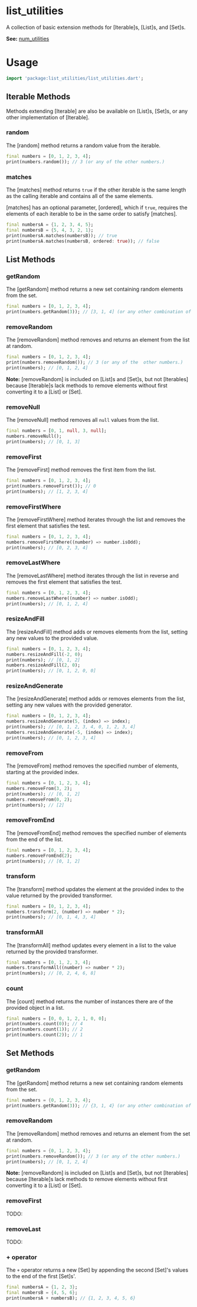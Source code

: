 # list_utilities

A collection of basic extension methods for [Iterable]s, [List]s, and [Set]s.

__See:__ [num_utilities](https://pub.dev/packages/num_utilities)

# Usage

```dart
import 'package:list_utilities/list_utilities.dart';
```

## Iterable Methods

Methods extending [Iterable] are also be available on [List]s, [Set]s, or
any other implementation of [Iterable].

### random

The [random] method returns a random value from the iterable.

```dart
final numbers = [0, 1, 2, 3, 4];
print(numbers.random()); // 3 (or any of the other numbers.)
```

### matches

The [matches] method returns `true` if the other iterable is the same length
as the calling iterable and contains all of the same elements.

[matches] has an optional parameter, [ordered], which if `true`, requires the
elements of each iterable to be in the same order to satisfy [matches].

```dart
final numbersA = {1, 2, 3, 4, 5};
final numbersB = {5, 4, 3, 2, 1};
print(numbersA.matches(numbersB)); // true
print(numbersA.matches(numbersB, ordered: true)); // false
```

## List Methods

### getRandom

The [getRandom] method returns a new set containing random
elements from the set.

```dart
final numbers = [0, 1, 2, 3, 4];
print(numbers.getRandom(3)); // [3, 1, 4] (or any other combination of numbers.)
```

### removeRandom

The [removeRandom] method removes and returns an element from
the list at random.

```dart
final numbers = [0, 1, 2, 3, 4];
print(numbers.removeRandom()); // 3 (or any of the  other numbers.)
print(numbers); // [0, 1, 2, 4]
```

__Note:__ [removeRandom] is included on [List]s and [Set]s, but not
[Iterables] because [Iterable]s lack methods to remove elements without
first converting it to a [List] or [Set].

### removeNull

The [removeNull] method removes all `null` values from the list.

```dart
final numbers = [0, 1, null, 3, null];
numbers.removeNull();
print(numbers); // [0, 1, 3]
```

### removeFirst

The [removeFirst] method removes the first item from the list.

```dart
final numbers = [0, 1, 2, 3, 4];
print(numbers.removeFirst()); // 0
print(numbers); // [1, 2, 3, 4]
```

### removeFirstWhere

The [removeFirstWhere] method iterates through the list and removes
the first element that satisfies the test.

```dart
final numbers = [0, 1, 2, 3, 4];
numbers.removeFirstWhere((number) => number.isOdd);
print(numbers); // [0, 2, 3, 4]
```

### removeLastWhere

The [removeLastWhere] method iterates through the list in reverse and
removes the first element that satisfies the test.

```dart
final numbers = [0, 1, 2, 3, 4];
numbers.removeLastWhere((number) => number.isOdd);
print(numbers); // [0, 1, 2, 4]
```

### resizeAndFill

The [resizeAndFill] method adds or removes elements from the list,
setting any new values to the provided value.

```dart
final numbers = [0, 1, 2, 3, 4];
numbers.resizeAndFill(-2, 0);
print(numbers); // [0, 1, 2]
numbers.resizeAndFill(2, 0);
print(numbers); // [0, 1, 2, 0, 0]
```

### resizeAndGenerate

The [resizeAndGenerate] method adds or removes elements from the list,
setting any new values with the provided generator.

```dart
final numbers = [0, 1, 2, 3, 4];
numbers.resizeAndGenerate(5, (index) => index);
print(numbers); // [0, 1, 2, 3, 4, 0, 1, 2, 3, 4]
numbers.resizeAndGenerate(-5, (index) => index);
print(numbers); // [0, 1, 2, 3, 4]
```

### removeFrom

The [removeFrom] method removes the specified number of elements,
starting at the provided index.

```dart
final numbers = [0, 1, 2, 3, 4];
numbers.removeFrom(3, 2);
print(numbers); // [0, 1, 2]
numbers.removeFrom(0, 2);
print(numbers); // [2]
```

### removeFromEnd

The [removeFromEnd] method removes the specified number of elements
from the end of the list.

```dart
final numbers = [0, 1, 2, 3, 4];
numbers.removeFromEnd(2);
print(numbers); // [0, 1, 2]
```

### transform

The [transform] method updates the element at the provided index to
the value returned by the provided transformer.

```dart
final numbers = [0, 1, 2, 3, 4];
numbers.transform(2, (number) => number * 2);
print(numbers); // [0, 1, 4, 3, 4]
```

### transformAll

The [transformAll] method updates every element in a list to
the value returned by the provided transformer.

```dart
final numbers = [0, 1, 2, 3, 4];
numbers.transformAll((number) => number * 2);
print(numbers); // [0, 2, 4, 6, 8]
```

### count

The [count] method returns the number of instances there are of the
provided object in a list.

```dart
final numbers = [0, 0, 1, 2, 1, 0, 0];
print(numbers.count(0)); // 4
print(numbers.count(1)); // 2
print(numbers.count(2)); // 1
```

## Set Methods

### getRandom

The [getRandom] method returns a new set containing random
elements from the set.

```dart
final numbers = {0, 1, 2, 3, 4};
print(numbers.getRandom(3)); // {3, 1, 4} (or any other combination of numbers.)
```

### removeRandom

The [removeRandom] method removes and returns an element from
the set at random.

```dart
final numbers = {0, 1, 2, 3, 4};
print(numbers.removeRandom()); // 3 (or any of the other numbers.)
print(numbers); // [0, 1, 2, 4]
```

__Note:__ [removeRandom] is included on [List]s and [Set]s, but not [Iterables]
because [Iterable]s lack methods to remove elements without first converting it
to a [List] or [Set].

### removeFirst

TODO:

### removeLast

TODO:

### + operator

The `+` operator returns a new [Set] by appending the second [Set]'s
values to the end of the first [Set]s'.

```dart
final numbersA = {1, 2, 3};
final numbersB = {4, 5, 6};
print(numbersA + numbersB); // {1, 2, 3, 4, 5, 6}
```
